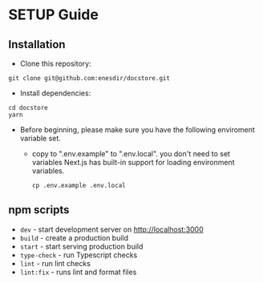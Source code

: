 # SETUP Guide

## Installation

- Clone this repository:

```shell
git clone git@github.com:enesdir/docstore.git
```

- Install dependencies:

```shell
cd docstore
yarn
```

- Before beginning, please make sure you have the following enviroment variable set.

  - copy to ".env.example" to ".env.local". you don't need to set variables Next.js has built-in support for loading environment variables.

    ```shell
    cp .env.example .env.local
    ```

## npm scripts

- `dev` - start development server on <http://localhost:3000>
- `build` - create a production build
- `start` - start serving production build
- `type-check` - run Typescript checks
- `lint` - run lint checks
- `lint:fix` - runs lint and format files
